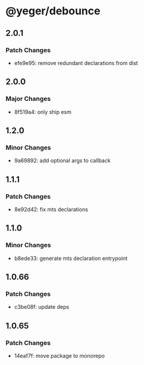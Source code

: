 # @yeger/debounce

## 2.0.1

### Patch Changes

- efe9e95: remove redundant declarations from dist

## 2.0.0

### Major Changes

- 8f519a4: only ship esm

## 1.2.0

### Minor Changes

- 9a69892: add optional args to callback

## 1.1.1

### Patch Changes

- 8e92d42: fix mts declarations

## 1.1.0

### Minor Changes

- b8ede33: generate mts declaration entrypoint

## 1.0.66

### Patch Changes

- c3be08f: update deps

## 1.0.65

### Patch Changes

- 14eaf7f: move package to monorepo
